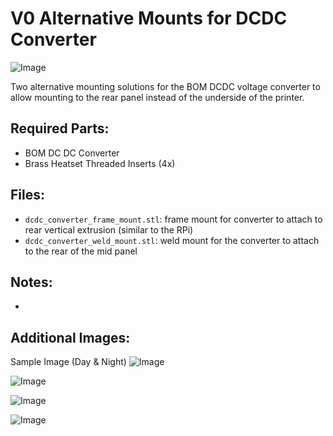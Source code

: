 # V0 Alternative Mounts for DCDC Converter

![Image](./images/dcdc_converter_mount.png) 

Two alternative mounting solutions for the BOM DCDC voltage converter to allow mounting to the rear panel instead of the underside of the printer.

## Required Parts:
* BOM DC DC Converter
* Brass Heatset Threaded Inserts (4x)

## Files: 
* `dcdc_converter_frame_mount.stl`: frame mount for converter to attach to rear vertical extrusion (similar to the RPi)
* `dcdc_converter_weld_mount.stl`: weld mount for the converter to attach to the rear of the mid panel

## Notes: 
* 

## Additional Images:
Sample Image (Day & Night)
![Image](./images/dcdc_converter_mount.png) 

![Image](./images/dcdc_converter_mount.png) 

![Image](./images/dcdc_converter_mount.png) 

![Image](./images/dcdc_converter_mount.png) 
